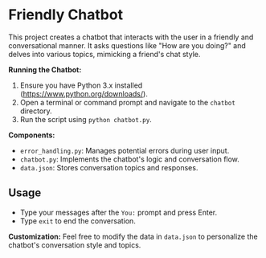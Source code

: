 # Friendly Chatbot

This project creates a chatbot that interacts with the user in a friendly and conversational manner. It asks questions like "How are you doing?" and delves into various topics, mimicking a friend's chat style.

**Running the Chatbot:**

1. Ensure you have Python 3.x installed (https://www.python.org/downloads/).
2. Open a terminal or command prompt and navigate to the `chatbot` directory.
3. Run the script using `python chatbot.py`.

**Components:**

- `error_handling.py`: Manages potential errors during user input.
- `chatbot.py`: Implements the chatbot's logic and conversation flow.
- `data.json`: Stores conversation topics and responses.

## Usage

- Type your messages after the `You:` prompt and press Enter.
- Type `exit` to end the conversation.

**Customization:**
Feel free to modify the data in `data.json` to personalize the chatbot's conversation style and topics.
